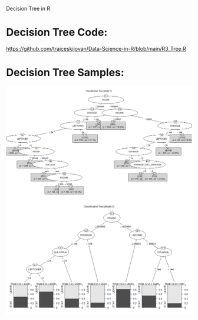 Decision Tree in R

# Decision Tree Code:
https://github.com/trajceskijovan/Data-Science-in-R/blob/main/R3_Tree.R

# Decision Tree Samples:
![](samples/Tree1.png)
![](samples/Tree2.png)

